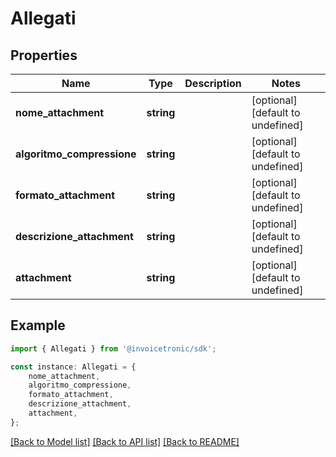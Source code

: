 # Allegati


## Properties

Name | Type | Description | Notes
------------ | ------------- | ------------- | -------------
**nome_attachment** | **string** |  | [optional] [default to undefined]
**algoritmo_compressione** | **string** |  | [optional] [default to undefined]
**formato_attachment** | **string** |  | [optional] [default to undefined]
**descrizione_attachment** | **string** |  | [optional] [default to undefined]
**attachment** | **string** |  | [optional] [default to undefined]

## Example

```typescript
import { Allegati } from '@invoicetronic/sdk';

const instance: Allegati = {
    nome_attachment,
    algoritmo_compressione,
    formato_attachment,
    descrizione_attachment,
    attachment,
};
```

[[Back to Model list]](../README.md#documentation-for-models) [[Back to API list]](../README.md#documentation-for-api-endpoints) [[Back to README]](../README.md)
